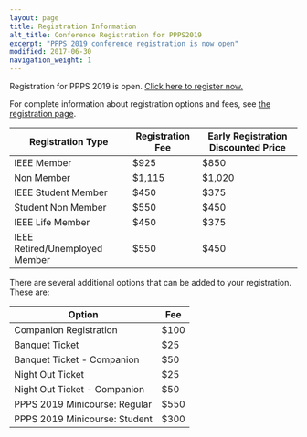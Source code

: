 ```yaml
---
layout: page
title: Registration Information
alt_title: Conference Registration for PPPS2019
excerpt: "PPPS 2019 conference registration is now open"
modified: 2017-06-30
navigation_weight: 1
---
```


Registration for PPPS 2019 is open. [Click here to register now.](http://www.cvent.com/d/b4q9tx)

For complete information about registration options and fees, see [the registration page](http://www.cvent.com/events/2019-ieee-pulsed-power-and-plasma-science-conference-ppps-2019-/fees-174d6fa9e68b4589a41fa87ba6e8f8c9.aspx).

| Registration Type | Registration Fee | Early Registration Discounted Price |
| ----------------- | ---------------- | ----------------------------------- |
| IEEE Member | $925 | $850 |
| Non Member | $1,115 | $1,020 |
| IEEE Student Member | $450 | $375 |
| Student Non Member | $550 | $450 |
| IEEE Life Member | $450 | $375 |
| IEEE Retired/Unemployed Member | $550 | $450 |

There are several additional options that can be added to your registration. These are:

| Option | Fee |
| ------ | --- |
| Companion Registration | $100 |
| Banquet Ticket | $25 |
| Banquet Ticket - Companion | $50 |
| Night Out Ticket | $25 | 
| Night Out Ticket - Companion | $50 |
| PPPS 2019 Minicourse: Regular | $550 |
| PPPS 2019 Minicourse: Student | $300 |

